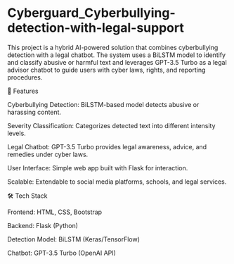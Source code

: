 # Cyberguard_Cyberbullying-detection-with-legal-support
This project is a hybrid AI-powered solution that combines cyberbullying detection with a legal chatbot. The system uses a BiLSTM model to identify and classify abusive or harmful text and leverages GPT-3.5 Turbo as a legal advisor chatbot to guide users with cyber laws, rights, and reporting procedures.

🚀 Features

Cyberbullying Detection: BiLSTM-based model detects abusive or harassing content.

Severity Classification: Categorizes detected text into different intensity levels.

Legal Chatbot: GPT-3.5 Turbo provides legal awareness, advice, and remedies under cyber laws.

User Interface: Simple web app built with Flask for interaction.

Scalable: Extendable to social media platforms, schools, and legal services.


🛠️ Tech Stack

Frontend: HTML, CSS, Bootstrap

Backend: Flask (Python)

Detection Model: BiLSTM (Keras/TensorFlow)

Chatbot: GPT-3.5 Turbo (OpenAI API)

